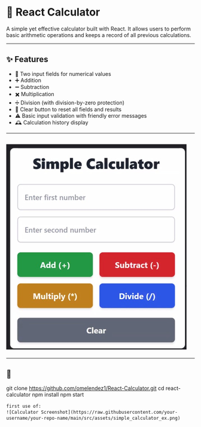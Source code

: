 # 🧮 React Calculator

A simple yet effective calculator built with React. It allows users to perform basic arithmetic operations and keeps a record of all previous calculations.

---

## ✨ Features

- 🔢 Two input fields for numerical values
- ➕ Addition
- ➖ Subtraction
- ✖️ Multiplication
- ➗ Division (with division-by-zero protection)
- 🧼 Clear button to reset all fields and results
- ⚠️ Basic input validation with friendly error messages
- 🕰️ Calculation history display
------------------------------------------------------------------------------------------------

![Calculator Screenshot](https://raw.githubusercontent.com/omelendez1/React-Calculator/main/src/assets/simple_calculator_ex.png)
------------------------------------------------------------------------------------------------

---

## 🚀 
git clone https://github.com/omelendez1/React-Calculator.git
cd react-calculator
npm install
npm start

```# React-Calculator
first use of:
![Calculator Screenshot](https://raw.githubusercontent.com/your-username/your-repo-name/main/src/assets/simple_calculator_ex.png)
